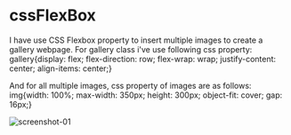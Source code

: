 # cssFlexBox
I have use CSS Flexbox property to insert multiple images to create a gallery webpage.
For gallery class i've use following css property:
gallery{display: flex; flex-direction: row; flex-wrap: wrap; justify-content: center; align-items: center;}

And for all multiple images, css property of images are as follows:
img{width: 100%; max-width: 350px; height: 300px; object-fit: cover; gap: 16px;}

![screenshot-01](https://github.com/SunilKandpal007/cssFlexBox/assets/45088791/38940e52-f1ad-4f24-80c0-a1f92101b471)
